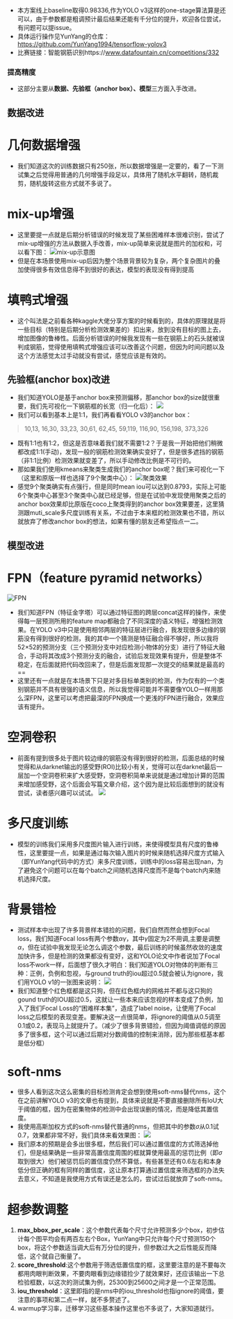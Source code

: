 - 本方案线上baseline取得0.98336,作为YOLO v3这样的one-stage算法算是还可以，由于参数都是粗调预计最后结果还能有千分位的提升，欢迎各位尝试，有问题可以提issue。
- 具体运行操作见YunYang的仓库：https://github.com/YunYang1994/tensorflow-yolov3
- 比赛链接：智能钢筋识别https://www.datafountain.cn/competitions/332
### 提高精度
- 这部分主要从**数据、先验框（anchor box）、模型**三方面入手改进。
## 数据改进
# 几何数据增强
- 我们知道这次的训练数据只有250张，所以数据增强是一定要的，看了一下测试集之后觉得用普通的几何增强手段足以，具体用了随机水平翻转，随机裁剪，随机旋转这些方式就不多说了。
# mix-up增强
- 这里要提一点就是后期分析错误的时候发现了某些困难样本很难识别，尝试了mix-up增强的方法从数据入手改善，mix-up简单来说就是图片的加权和，可以看下图：
![mix-up示意图](https://imgkr.cn-bj.ufileos.com/49da296e-069b-422c-b68f-68bdb2c90df5.png)
- 但是在本场景使用mix-up后因为整个场景背景较为复杂，两个复杂图片的叠加使得很多有效信息得不到很好的表达，模型的表现没有得到提高
# 填鸭式增强
- 这个叫法是之前看各种kaggle大佬分享方案的时候看到的，具体的原理就是将一些目标（特别是后期分析检测效果差的）扣出来，放到没有目标的图上去，增加图像的鲁棒性。后面分析错误的时候我发现有一些在钢筋上的石头就被误判成钢筋，觉得使用填鸭式增强应该可以改善这个问题，但因为时间问题以及这个方法感觉太过手动就没有尝试，感觉应该是有效的。
## 先验框(anchor box)改进
- 我们知道YOLO是基于anchor box来预测偏移，那anchor box的size就很重要，我们先可视化一下钢筋框的长宽（归一化后）：
![](https://upload-images.jianshu.io/upload_images/15713115-9c4011be12d7517c.png?imageMogr2/auto-orient/strip%7CimageView2/2/w/1240)
- 我们可以看到基本上是1:1，我们再看看YOLO v3的anchor box：
> 10,13, 16,30, 33,23, 30,61, 62,45, 59,119, 116,90,  156,198,  373,326
- 既有1:1也有1:2，但这是否意味着我们就不需要1:2？于是我一开始把他们稍微都改成1:1(手动)，发现一般的钢筋检测效果确实变好了，但是很多遮挡的钢筋（非1:1比例）检测效果就变差了，所以手动修改比例是不可行的。
- 那如果我们使用kmeans来聚类生成我们的anchor box呢？我们来可视化一下（这里和原版一样也选择了9个聚类中心）：
![聚类效果](https://upload-images.jianshu.io/upload_images/15713115-6fcc005c83d58f29.png?imageMogr2/auto-orient/strip%7CimageView2/2/w/1240)
- 感觉9个聚类确实有点强行，但是同时mean iou可以达到0.8793，实际上可能6个聚类中心甚至3个聚类中心就已经足够，但是在试验中发现使用聚类之后的anchor box效果却比原版在coco上聚类得到的anchor box效果要差，这里猜测跟muti_scale多尺度训练有关系，不过由于本来框的检测效果也不错，所以就放弃了修改anchor box的想法，如果有懂的朋友还希望指点一二。
## 模型改进
# FPN（feature pyramid networks）
![FPN](https://upload-images.jianshu.io/upload_images/15713115-2eff817407aa4873.png?imageMogr2/auto-orient/strip%7CimageView2/2/w/1240)
- 我们知道FPN（特征金字塔）可以通过特征图的跨层concat这样的操作，来使得每一层预测所用的feature map都融合了不同深度的语义特征，增强检测效果。在YOLO v3中只是使用相邻两层的特征层进行融合，我发现很多边缘的钢筋没有得到很好的检测，我的其中一个猜测是特征融合得不够好，所以我将52×52的预测分支（三个预测分支中对应检测小物体的分支）进行了特征大融合，手动将其改成3个预测分支的融合，试验后发现效果有提升，但是整体不稳定，在后面就把代码改回来了，但是后面发现那一次提交的结果就是最高的==
- 这里还有一点就是在本场景下只是对多目标单类别的检测，作为仅有的一个类别钢筋并不具有很强的语义信息，所以我觉得可能并不需要像YOLO一样用那么深FPN，这里可以考虑把最深的FPN换成一个更浅的FPN进行融合，效果应该有提升。
# 空洞卷积
- 前面有提到很多处于图片较边缘的钢筋没有得到很好的检测，后面总结的时候觉得和从darknet输出的感受野(ROI)比较小有关，觉得可以在darknet最后一层加一个空洞卷积来扩大感受野，空洞卷积简单来说就是通过增加计算的范围来增加感受野，这个后面会写篇文章介绍，这个因为是比较后面想到的就没有尝试，读者感兴趣可以试试。
![](https://upload-images.jianshu.io/upload_images/15713115-d9dbc86e7e6b6853.png?imageMogr2/auto-orient/strip%7CimageView2/2/w/1240)
# 多尺度训练
- 模型的训练我们采用多尺度图片输入进行训练，来使得模型具有尺度的鲁棒性，这里要提一点，如果是通过每次输入图片的时候来随机选择尺度方式输入（即YunYang代码中的方式）来多尺度训练，训练中的loss容易出现nan，为了避免这个问题可以在每个batch之间随机选择尺度而不是每个batch内来随机选择尺度。
# 背景错检
- 测试样本中出现了许多背景样本错捡的问题，我们自然而然会想到Focal loss，我们知道Focal loss有两个参数$\alpha \gamma$，其中$\gamma$固定为2不用调,主要是调整$\alpha$，但在试验中我发现无论怎么调这个参数，最后训练的时候虽然收敛的速度加快许多，但是检测的效果都没有变好，这和YOLO论文中作者说加了Focal loss不work一样，后面想了很久才明白：我们知道YOLO对物体的判断有三种：正例，负例和忽视，与ground truth的iou超过0.5就会被认为ignore，我们用YOLO v1的一张图来说明：
![](https://upload-images.jianshu.io/upload_images/15713115-63b5837bb090ee31.png?imageMogr2/auto-orient/strip%7CimageView2/2/w/1240)
- 我们知道整个红色框都是这只狗，但在红色框内的网格并不都与这只狗的gound truth的IOU超过0.5，这就让一些本来应该忽视的样本变成了负例，加入了我们Focal Loss的“困难样本集”，造成了label noise，让使用了Focal loss之后模型的表现变差。要解决这一点很简单，将ignore的阈值从0.5调至0.1或0.2，表现马上就提升了。（减少了很多背景错捡，但因为阈值调低的原因多了很多框，这个可以通过后期对分数阈值的控制来消除，因为那些框基本都是低分框）
# soft-nms
- 很多人看到这次这么密集的目标检测肯定会想到使用soft-nms替代nms，这个在之前讲解YOLO v3的文章也有提到，具体来说就是不要直接删除所有IoU大于阈值的框，因为在密集物体的检测中会出现误删的情况，而是降低其置信度。
- 我使用高斯加权方式的soft-nms替代普通的nms，但把其中的参数$\sigma$从0.1试0.7，效果都非常不好，我们具体来看效果图：
![](https://upload-images.jianshu.io/upload_images/15713115-0989dfda0d062b5e.png?imageMogr2/auto-orient/strip%7CimageView2/2/w/1240)
- 我们原本的预期是会多出很多框，然后我们可以通过置信度的方式筛选掉他们，但是结果确是一些非常高置信度周围的框就算使用最高的惩罚比例（即$\sigma$取到很大）他们被惩罚后的置信度仍然不算低，有些甚至还有0.6左右和本身低分但正确的框有同样的置信度，这让原本打算通过置信度来筛选框的办法失去意义，不知道是我使用方式有误还是怎么的，尝试过后就放弃了soft-nms。
# 超参数调整
1. **max_bbox_per_scale**：这个参数代表每个尺寸允许预测多少个box，初步估计每个图平均会有两百左右个Box，YunYang中只允许每个尺寸预测150个box，将这个参数适当调大后有万分位的提升，但参数过大之后性能反而降低，这个就自己衡量了。
2. **score_threshold**:这个参数用于筛选低置信度的框，这里要注意的是不要每次都用肉眼判断效果，不要肉眼看到边缘错捡少了就效果好，还应该输出一下总检验框数，以这次的测试集为例，25300到25600之间才是一个正常范围。
3. **iou_threshold**：这里即指的是nms中的iou_threshold也指ignore的阈值，要注意的事项和第二点一样，就不多赘述了。
4. warmup学习率，迁移学习这些基本操作这里也不多说了，大家知道就行。
